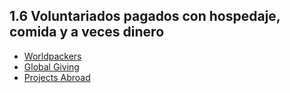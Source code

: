 ## 1.6 Voluntariados pagados con hospedaje, comida y a veces dinero

-   [Worldpackers](https://www.worldpackers.com/es)
-   [Global Giving](https://www.globalgiving.org/)
-   [Projects Abroad](https://www.projects-abroad.net/)

